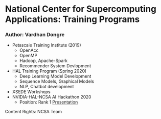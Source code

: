 # National Center for Supercomputing Applications: Training Programs
### Author: Vardhan Dongre
* Petascale Training Institute (2019)
  * OpenAcc
  * OpenMP
  * Hadoop, Apache-Spark
  * Recommender System Devlopment
* HAL Training Program (Spring 2020)
  * Deep Learning Model Development
  * Sequence Models, Graphical Models
  * NLP, Chatbot development
* XSEDE Workshops
* NVIDIA-HAL-NCSA AI Hackathon 2020 
  * Position: Rank 1 [Presentation](https://docs.google.com/presentation/d/1Z8NWa7d3i71DCaO3xTk0UDyqK2bhMog3C_FTIU87yS0/edit#slide=id.g650495d39d_0_927)

Content Rights: NCSA Team

